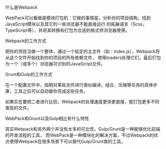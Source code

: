 ﻿什么是Webpack

WebPack可以看做是模块打包机：它做的事情是，分析你的项目结构，找到JavaScript模块以及其它的一些浏览器不能直接运行
的拓展语言（Scss，TypeScript等），并将其转换和打包为合适的格式供浏览器使用。

Webpack的工作方式

把你的项目当做一个整体，通过一个给定的主文件（如：index.js），Webpack将从这个文件开始找到你的项目的所有依赖文件，
使用loaders处理它们，最后打包为一个（或多个）浏览器可识别的JavaScript文件。

Grunt和Gulp的工作方式

在一个配置文件中，指明对某些文件进行类似编译，组合，压缩等任务的具体步骤，工具之后可以自动替你完成这些任务。

如果实在要把二者进行比较，Webpack的处理速度更快更直接，能打包更多不同类型的文件。

WebPack和Grunt以及Gulp相比有什么特性

其实Webpack和另外两个并没有太多的可比性，Gulp/Grunt是一种能够优化前端的开发流程的工具，
而WebPack是一种模块化的解决方案，不过Webpack的优点使得Webpack在很多场景下可以替代Gulp/Grunt类的工具。
